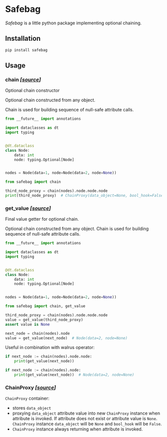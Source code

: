 # Safebag

_Safebag_ is a little python package implementing optional chaining.

## Installation

```bash
pip install safebag
```

## Usage

### chain _[[source](https://github.com/galeNightIn/safebag/blob/69e241022b85b3f4566556f3e3e956d5a750eb20/safebag/_methods.py#L9)]_

Optional chain constructor

Optional chain constructed from any object.

Chain is used for building sequence of null-safe attribute calls.

```python
from __future__ import annotations

import dataclasses as dt
import typing


@dt.dataclass
class Node:
    data: int
    node: typing.Optional[Node]


nodes = Node(data=1, node=Node(data=2, node=None))

from safebag import chain

third_node_proxy = chain(nodes).node.node.node
print(third_node_proxy)  # ChainProxy(data_object=None, bool_hook=False)
```

### get_value _[[source](https://github.com/galeNightIn/safebag/blob/69e241022b85b3f4566556f3e3e956d5a750eb20/safebag/_methods.py#L39)]_

Final value getter for optional chain.

Optional chain constructed from any object. Chain is used for building sequence of null-safe attribute calls.

```python
from __future__ import annotations

import dataclasses as dt
import typing


@dt.dataclass
class Node:
    data: int
    node: typing.Optional[Node]


nodes = Node(data=1, node=Node(data=2, node=None))

from safebag import chain, get_value

third_node_proxy = chain(nodes).node.node.node
value = get_value(third_node_proxy)
assert value is None

next_node = chain(nodes).node
value = get_value(next_node)  # Node(data=2, node=None)
```

Useful in combination with walrus operator:

```python
if next_node := chain(nodes).node.node:
    print(get_value(next_node))

if next_node := chain(nodes).node:
    print(get_value(next_node))  # Node(data=2, node=None)
```

### ChainProxy _[[source](https://github.com/galeNightIn/safebag/blob/69e241022b85b3f4566556f3e3e956d5a750eb20/safebag/_chain_proxy.py#L11)]_

`ChainProxy` container:
* stores `data_object`
* proxying `data_object` attribute value into new `ChainProxy` instance
when attribute is invoked. If attribute does not exist or attribute value is `None`.
`ChainProxy` instance `data_object` will be `None` and `bool_hook` will be `False`.
* `ChainProxy` instance always returning when attribute is invoked.
